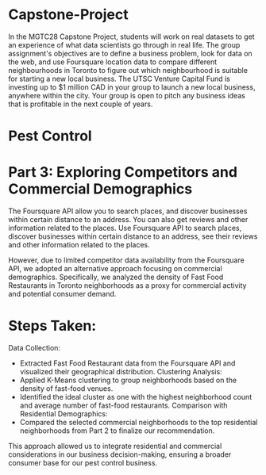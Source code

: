 # Capstone-Project
In the MGTC28 Capstone Project, students will work on real datasets to get an experience of what data scientists go through in real life. The group assignment's objectives are to define a business problem, look for data on the web, and use Foursquare location data to compare different neighbourhoods in Toronto to figure out which neighbourhood is suitable for starting a new local business. The UTSC Venture Capital Fund is investing up to $1 million CAD in your group to launch a new local business, anywhere within the city.  Your group is open to pitch any business ideas that is profitable in the next couple of years.

# Pest Control

# Part 3: Exploring Competitors and Commercial Demographics
The Foursquare API allow you to search places, and discover businesses within certain distance to an address.  You can also get reviews and other information related to the places. Use Foursquare API to search places, discover businesses within certain distance to an address, see their reviews and other information related to the places.

However, due to limited competitor data availability from the Foursquare API, we adopted an alternative approach focusing on commercial demographics. Specifically, we analyzed the density of Fast Food Restaurants in Toronto neighborhoods as a proxy for commercial activity and potential consumer demand.

# Steps Taken:
Data Collection:
  - Extracted Fast Food Restaurant data from the Foursquare API and visualized their geographical distribution.
Clustering Analysis:
  - Applied K-Means clustering to group neighborhoods based on the density of fast-food venues.
  - Identified the ideal cluster as one with the highest neighborhood count and average number of fast-food restaurants.
Comparison with Residential Demographics:
  - Compared the selected commercial neighborhoods to the top residential neighborhoods from Part 2 to finalize our recommendation.

This approach allowed us to integrate residential and commercial considerations in our business decision-making, ensuring a broader consumer base for our pest control business.

